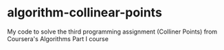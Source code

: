 # algorithm-collinear-points
My code to solve the third programming assignment (Colliner Points) from Coursera's Algorithms Part I course
